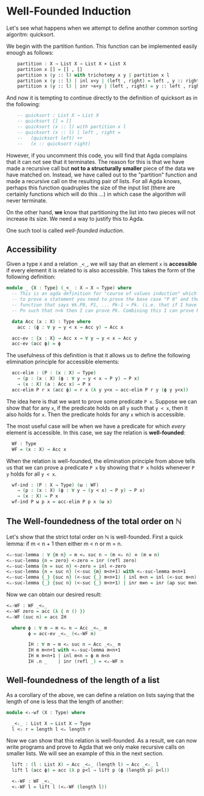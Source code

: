 <!--
```agda
{-# OPTIONS --without-K --safe #-}

module well-founded where

open import prelude
open import decidability
open import natural-numbers-functions
open import List-functions
open import strict-total-order

```
-->

# Well-Founded Induction

Let's see what happens when we attempt to define another common
sorting algoritm: quicksort.

<!--
```agda
module _ (X : Type) (τ : StrictTotalOrder X) where
  open StrictTotalOrder τ 
  private
```
-->

We begin with the partition funtion. This function can be implemented
easily enough as follows:

```agda
    partition : X → List X → List X × List X
    partition x [] = [] , []
    partition x (y :: l) with trichotomy x y | partition x l
    partition x (y :: l) | inl x<y | (left , right) = left , y :: right
    partition x (y :: l) | inr ¬x<y | (left , right) = y :: left , right
```

And now it is tempting to continue directly to the definition of
quicksort as in the following:

```agda
    -- quicksort : List X → List X
    -- quicksort [] = []
    -- quicksort (x :: l) with partition x l 
    -- quicksort (x :: l) | left , right =
    --   (quicksort left) ++
    --   (x :: quicksort right) 
```

However, if you uncomment this code, you will find that Agda complains
that it can not see that it terminates.  The reason for this is that
we have made a recursive call but **not to a structurally smaller**
piece of the data we have matched on.  Instead, we have called out to
the "partition" function and made a recursive call on the resulting
pair of lists.  For all Agda knows, perhaps this function quadruples
the size of the input list (there are certainly functions which will
do this ...) in which case the algorithm will never terminate.

On the other hand, **we** know that partitioning the list into two pieces
will not increase its size.  We need a way to justify this to Agda.

One such tool is called *well-founded induction*.

## Accessibility

Given a type `X` and a relation `_<_`, we will say that an element `x`
is **accessible** if every element it is related to is also
accessible.  This takes the form of the following definition:

```agda
module _ {X : Type} (_<_ : X → X → Type) where
  -- This is an agda definition for "course of values induction" which states that
  -- to prove a statement you need to prove the base case "P 0" and then prove a
  -- function that says ∀k.P0, P1, ... Pk-1 → Pk. (i.e. that if I have proofs of all
  -- Pn such that n<k then I can prove Pk. Combining this I can prove P for all k

  data Acc (x : X) : Type where
    acc : (ϕ : ∀ y → y < x → Acc y) → Acc x

  acc-ev : {x : X} → Acc x → ∀ y → y < x → Acc y
  acc-ev (acc ϕ) = ϕ
```

The usefulness of this definition is that it allows us to define the following
elimination principle for accessible elements:

```agda
  acc-elim : (P : (x : X) → Type)
    → (p : (x : X) (ϕ : ∀ y → y < x → P y) → P x)
    → (x : X) (a : Acc x) → P x 
  acc-elim P r x (acc ϕ) = r x (λ y y<x → acc-elim P r y (ϕ y y<x))
```

The idea here is that we want to prove some predicate `P x`.  Suppose
we can show that for any `x`, if the predicate holds on all `y` such
that `y < x`, then it also holds for `x`.  Then the predicate holds
for any `x` which is accessible. 

The most useful case will be when we have a predicate for which *every*
element is accessible.  In this case, we say the relation is **well-founded**:

```agda
  WF : Type
  WF = (x : X) → Acc x
```

When the relation is well-founded, the elimination principle from above tells
us that we can prove a predicate `P x` by showing that `P x` holds whenever
`P y` holds for all `y < x`.

```agda
  wf-ind : (P : X → Type) (ω : WF)
    → (p : (x : X) (ϕ : ∀ y → (y < x) → P y) → P x)
    → (x : X) → P x 
  wf-ind P ω p x = acc-elim P p x (ω x)
```
## The Well-foundedness of the total order on ℕ

Let's show that the strict total order on ℕ is well-founded.  First a
quick lemma: if m < n + 1 then either m < n or m = n.

```agda
<ₙ-suc-lemma : ∀ {m n} → m <ₙ suc n → (m <ₙ n) ∔ (m ≡ n)
<ₙ-suc-lemma {n = zero} <-zero = inr (refl zero)
<ₙ-suc-lemma {n = suc n} <-zero = inl <-zero
<ₙ-suc-lemma {n = suc n} (<-suc {m} m<n+1) with <ₙ-suc-lemma m<n+1
<ₙ-suc-lemma {_} {suc n} (<-suc {_} m<n+1) | inl m<n = inl (<-suc m<n)
<ₙ-suc-lemma {_} {suc n} (<-suc {_} m<n+1) | inr m≡n = inr (ap suc m≡n)
```

Now we can obtain our desired result:

```agda
<ₙ-WF : WF _<ₙ_
<ₙ-WF zero = acc (λ { n () })
<ₙ-WF (suc n) = acc IH

  where ϕ : ∀ m → m <ₙ n → Acc _<ₙ_ m
        ϕ = acc-ev _<ₙ_ (<ₙ-WF n) 

        IH : ∀ m → m <ₙ suc n → Acc _<ₙ_ m
        IH m m<n+1 with <ₙ-suc-lemma m<n+1
        IH m m<n+1 | inl m<n = ϕ m m<n
        IH .n _    | inr (refl _) = <ₙ-WF n
```

## Well-foundedness of the length of a list

As a corollary of the above, we can define a relation on lists
saying that the length of one is less that the length of another:
```agda
module <ₗ-wf (X : Type) where

  _<ₗ_ : List X → List X → Type
  l <ₗ r = length l <ₙ length r 
```

Now we can show that this relation is well-founded.  As a result, we
can now write programs and prove to Agda that we only make recursive
calls on smaller lists.  We will see an example of this in the next
section.

```agda
  lift : (l : List X) → Acc _<ₙ_ (length l) → Acc _<ₗ_ l
  lift l (acc ϕ) = acc (λ p p<l → lift p (ϕ (length p) p<l))

  <ₗ-WF : WF _<ₗ_
  <ₗ-WF l = lift l (<ₙ-WF (length l))
```

